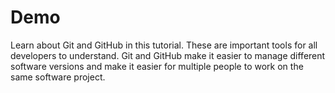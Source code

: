 # Demo 
Learn about Git and GitHub in this tutorial. These are important tools for all developers
to understand. Git and GitHub make it easier to manage different software versions and make 
it easier for multiple people to work on the same software project.
